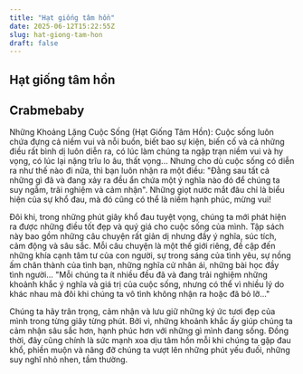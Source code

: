 ```yaml
---
title: "Hạt giống tâm hồn"
date: 2025-06-12T15:22:55Z
slug: hat-giong-tam-hon
draft: false
---
```


## Hạt giống tâm hồn

## Crabmebaby

Những Khoảng Lặng Cuộc Sống (Hạt Giống Tâm Hồn): 
Cuộc sống luôn chứa đựng cả niềm vui và nỗi buồn, biết bao sự kiện, biến cố và cả những điều rất bình dị luôn diễn ra, có lúc làm chúng ta ngập trạn niềm vui và hy vọng, có lúc lại nặng trĩu lo âu, thất vọng...
Nhưng cho dù cuộc sống có diễn ra như thế nào đi nữa, thì bạn luôn nhận ra một điều: "Đằng sau tất cả những gì đã và đang xảy ra đều ẩn chứa một ý nghĩa nào đó để chúng ta suy ngẫm, trãi nghiệm và cảm nhận". Những giọt nước mắt đâu chỉ là biểu hiện của sự khổ đau, mà đó cũng có thể là niềm hạnh phúc, mừng vui! 

Đôi khi, trong những phút giây khổ đau tuyệt vọng, chúng ta mới phát hiện ra được những điều tốt đẹp và quý giá cho cuộc sống của mình.
Tập sách này bao gồm những câu chuyện rất giản dị nhưng đầy ý nghĩa, súc tích, cảm động và sâu sắc. Mỗi câu chuyện là một thế giới riêng, đề cập đến những khía cạnh tâm tư của con người, sự trong sáng của tình yêu, sự nồng ấm chân thành của tình bạn, những nghĩa cử nhân ái, những bài học đầy tình người... "Mỗi chúng ta ít nhiều đều đã và đang trải nghiệm những khoảnh khắc ý nghĩa và giá trị của cuộc sống, nhưng có thể vì nhiều lý do khác nhau mà đôi khi chúng ta vô tình không nhận ra hoặc đã bỏ lỡ..."

Chúng ta hãy trân trọng, cảm nhận và lưu giữ những ký ức tươi đẹp của mình trong từng giây từng phút. Bởi vì, những khoảnh khắc ấy giúp chúng ta cảm nhận sâu sắc hơn, hạnh phúc hơn với những gì mình đang sống. Đồng thời, đây cũng chính là sức mạnh xoa dịu tâm hồn mỗi khi chúng ta gặp đau khổ, phiền muộn và nâng đỡ chúng ta vượt lên những phút yếu đuối, những suy nghĩ nhỏ nhen, tầm thường.